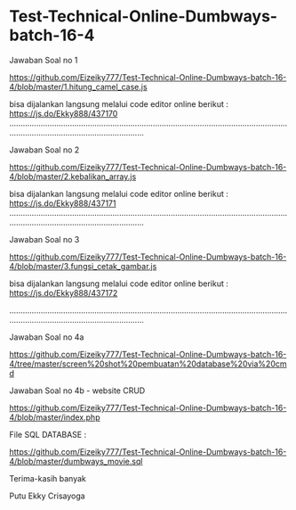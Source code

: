 # Test-Technical-Online-Dumbways-batch-16-4

Jawaban Soal no 1

https://github.com/Eizeiky777/Test-Technical-Online-Dumbways-batch-16-4/blob/master/1.hitung_camel_case.js

bisa dijalankan langsung melalui code editor online berikut : https://js.do/Ekky888/437170
........................................................................................................................................................................................

Jawaban Soal no 2

https://github.com/Eizeiky777/Test-Technical-Online-Dumbways-batch-16-4/blob/master/2.kebalikan_array.js

bisa dijalankan langsung melalui code editor online berikut : https://js.do/Ekky888/437171
........................................................................................................................................................................................

Jawaban Soal no 3

https://github.com/Eizeiky777/Test-Technical-Online-Dumbways-batch-16-4/blob/master/3.fungsi_cetak_gambar.js

bisa dijalankan langsung melalui code editor online berikut : https://js.do/Ekky888/437172

........................................................................................................................................................................................

Jawaban Soal no 4a

https://github.com/Eizeiky777/Test-Technical-Online-Dumbways-batch-16-4/tree/master/screen%20shot%20pembuatan%20database%20via%20cmd

Jawaban Soal no 4b - website CRUD

https://github.com/Eizeiky777/Test-Technical-Online-Dumbways-batch-16-4/blob/master/index.php

File SQL DATABASE : 

https://github.com/Eizeiky777/Test-Technical-Online-Dumbways-batch-16-4/blob/master/dumbways_movie.sql









Terima-kasih banyak 



Putu Ekky Crisayoga

